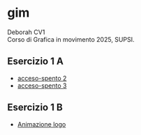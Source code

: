 # gim

Deborah CV1  
Corso di Grafica in movimento 2025, SUPSI.  


##  Esercizio 1 A

- [acceso-spento 2](https://debysalmi.github.io/gim/Esercizio_1A/acceso_spento_2.html)
- [acceso-spento 3](https://debysalmi.github.io/gim/Esercizio_1A/acceso_spento_3.html)

##  Esercizio 1 B
- [Animazione logo](https://debysalmi.github.io/gim/Esercizio_1B/index.html)